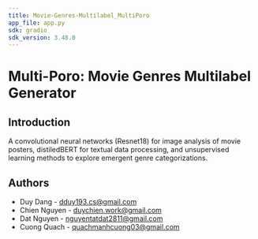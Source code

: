 ```yaml
---
title: Movie-Genres-Multilabel_MultiPoro
app_file: app.py
sdk: gradio
sdk_version: 3.48.0
---
```

# Multi-Poro: Movie Genres Multilabel Generator

## Introduction
A convolutional neural networks (Resnet18) for image analysis of movie posters, distiledBERT for textual data processing, and unsupervised learning methods to explore emergent genre categorizations.

## Authors
- Duy Dang - <dduy193.cs@gmail.com>
- Chien Nguyen - <duychien.work@gmail.com>
- Dat Nguyen - <nguyentatdat2811@gmail.com>
- Cuong Quach - <quachmanhcuong03@gmail.com>
